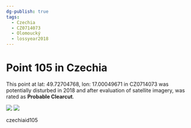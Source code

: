 ```yaml
---
dg-publish: true
tags:
  - Czechia
  - CZ0714073
  - Olomoucký
  - lossyear2018
---
```


# Point 105 in Czechia

This point at lat: 49.72704768, lon: 17.00049671 in CZ0714073 was potentially disturbed in 2018 and after evaluation of satellite imagery, was rated as **Probable Clearcut**.

<div class='juxtapose' data-showcredits='false'>
<img src='https://baserow-backend-production20240528124524339000000001.s3.amazonaws.com/user_files/AOcCuubg09v3DTrMl0xzIaGqgxGSMSYA_a403a09bae2463cc29b76f5ef4b26d0fb681ad06920bc70c30ec69797963749d.png' data-label='March 2017' />
<img src='https://baserow-backend-production20240528124524339000000001.s3.amazonaws.com/user_files/E8achYIaltcWlkSWEJHLmn2hnaVajXgS_872352bf4d123abc15a57cacbfc3f34dc16814d2eec3f853bb65d10106eff667.png' data-label='June 2019' />
</div>

czechiaid105